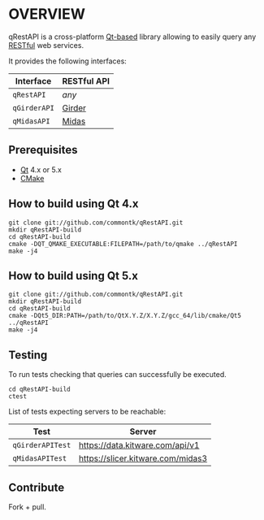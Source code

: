 # OVERVIEW

qRestAPI is a cross-platform [Qt-based](https://www.qt.io/) library 
allowing to easily query any [RESTful](https://en.wikipedia.org/wiki/Representational_state_transfer) web services. 

It provides the following interfaces:

| Interface    | RESTful API      |
|--------------| -----------------|
| `qRestAPI`   | _any_            |
| `qGirderAPI` | [Girder][girder] |
| `qMidasAPI`  | [Midas][midas]   |

[girder]: https://github.com/girder/girder
[midas]: https://github.com/midasplatform/midas

## Prerequisites

 * [Qt](https://www.qt.io/) 4.x or 5.x
 * [CMake](http://www.cmake.org)

## How to build using Qt 4.x

    git clone git://github.com/commontk/qRestAPI.git
    mkdir qRestAPI-build
    cd qRestAPI-build
    cmake -DQT_QMAKE_EXECUTABLE:FILEPATH=/path/to/qmake ../qRestAPI
    make -j4

## How to build using Qt 5.x

    git clone git://github.com/commontk/qRestAPI.git
    mkdir qRestAPI-build
    cd qRestAPI-build
    cmake -DQt5_DIR:PATH=/path/to/QtX.Y.Z/X.Y.Z/gcc_64/lib/cmake/Qt5 ../qRestAPI
    make -j4

## Testing

To run tests checking that queries can successfully be executed.

    cd qRestAPI-build
    ctest

List of tests expecting servers to be reachable:

| Test             | Server                            |
|------------------|-----------------------------------|
| `qGirderAPITest` | https://data.kitware.com/api/v1   |
| `qMidasAPITest`  | https://slicer.kitware.com/midas3 |


## Contribute

Fork + pull.

